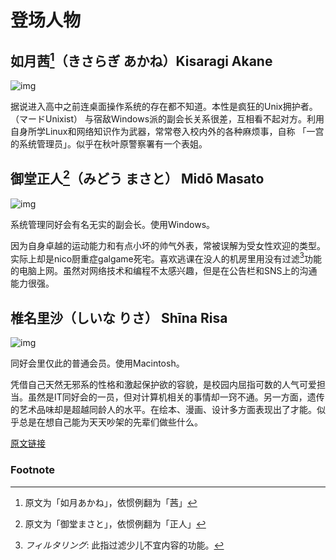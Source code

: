 # 登场人物

## 如月茜[^1]（きさらぎ あかね）Kisaragi Akane

![img](https://i0.wp.com/www.aerialline.com/ja/wp-content/uploads/2008/11/masato.jpg?resize=300%2C212)

据说进入高中之前连桌面操作系统的存在都不知道。本性是疯狂的Unix拥护者。（マードUnixist） 与宿敌Windows派的副会长关系很差，互相看不起对方。利用自身所学Linux和网络知识作为武器，常常卷入校内外的各种麻烦事，自称 「一宫的系统管理员」。似乎在秋叶原警察署有一个表姐。

## 御堂正人[^2]（みどう まさと） Midō Masato

![img](https://i0.wp.com/www.aerialline.com/ja/wp-content/uploads/2008/11/masato.jpg?resize=300%2C212)

系统管理同好会有名无实的副会长。使用Windows。

因为自身卓越的运动能力和有点小坏的帅气外表，常被误解为受女性欢迎的类型。实际上却是nico厨重症galgame死宅。喜欢逃课在没人的机房里用没有过滤[^3]功能的电脑上网。虽然对网络技术和编程不太感兴趣，但是在公告栏和SNS上的沟通能力很强。

## 椎名里沙（しいな りさ） Shīna Risa

![img](https://i0.wp.com/www.aerialline.com/ja/wp-content/uploads/2008/11/risa.jpg?resize=300%2C212)

同好会里仅此的普通会员。使用Macintosh。

凭借自己天然无邪系的性格和激起保护欲的容貌，是校园内屈指可数的人气可爱担当。虽然是IT同好会的一员，但对计算机相关的事情却一窍不通。另一方面，遗传的艺术品味却是超越同龄人的水平。在绘本、漫画、设计多方面表现出了才能。似乎总是在想自己能为天天吵架的先辈们做些什么。

[原文链接](http://www.aerialline.com/comics/ubunchu/)  

### Footnote

[^1]: 原文为「如月あかね」，依惯例翻为「茜」
[^2]: 原文为「御堂まさと」，依惯例翻为「正人」
[^3]: *フィルタリング*: 此指过滤少儿不宜内容的功能。 

